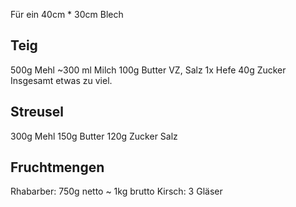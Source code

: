 Für ein 40cm * 30cm Blech

## Teig
500g Mehl
~300 ml Milch
100g Butter
VZ, Salz
1x Hefe
40g Zucker
Insgesamt etwas zu viel.

## Streusel
300g Mehl
150g Butter
120g Zucker
Salz

## Fruchtmengen
Rhabarber: 750g netto ~ 1kg brutto
Kirsch: 3 Gläser


